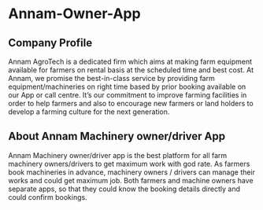 # Annam-Owner-App

Company Profile
---------------

Annam AgroTech is a dedicated firm which aims at making farm equipment available for farmers on rental basis at the scheduled time and best cost. At Annam, we promise the best-in-class service by providing farm equipment/machineries on right time based by prior booking available on our App or call centre. It’s our commitment to improve farming facilities in order to help farmers and also to encourage new farmers or land holders to develop a farming culture for the next generation.



About Annam Machinery owner/driver App
--------------------------------------

Annam Machinery owner/driver app is the best platform for all farm machinery owners/drivers to get maximum work with god rate. As farmers book machineries in advance, machinery owners / drivers can manage their works and could get maximum job. Both farmers and machine owners have separate apps, so that they could know the booking details directly and could confirm bookings.
